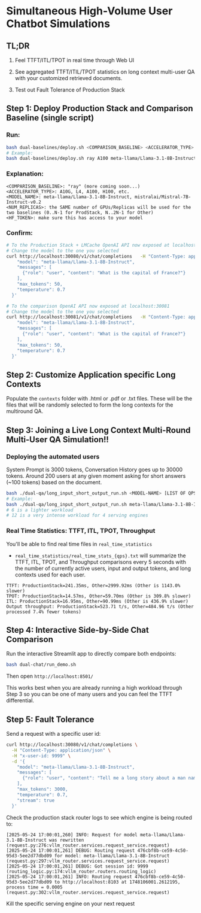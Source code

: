 # Simultaneous High-Volume User Chatbot Simulations

## TL;DR

1. Feel TTFT/ITL/TPOT in real time through Web UI

2. See aggregated TTFT/ITIL/TPOT statistics on long context multi-user QA with your customized retrieved documents.

3. Test out Fault Tolerance of Production Stack

## Step 1: Deploy Production Stack and Comparison Baseline (single script)

### Run:
```bash
bash dual-baselines/deploy.sh <COMPARISON_BASELINE> <ACCELERATOR_TYPE> <MODEL_NAME> <NUM_REPLICAS> <HF_TOKEN>
# Example:
bash dual-baselines/deploy.sh ray A100 meta-llama/Llama-3.1-8B-Instruct 4 hf_...
```

### Explanation:
```text
<COMPARISON_BASELINE>: "ray" (more coming soon...)
<ACCELERATOR_TYPE>: A10G, L4, A100, H100, etc.
<MODEL_NAME>: meta-llama/Llama-3.1-8B-Instruct, mistralai/Mistral-7B-Instruct-v0.2
<NUM_REPLICAS>: the SAME number of GPUs/Replicas will be used for the two baselines (0..N-1 for ProdStack, N..2N-1 for Other)
<HF_TOKEN>: make sure this has access to your model
```

### Confirm:
```bash
# To the Production Stack + LMCache OpenAI API now exposed at localhost:30080
# Change the model to the one you selected
curl http://localhost:30080/v1/chat/completions   -H "Content-Type: application/json" -d '{
    "model": "meta-llama/Llama-3.1-8B-Instruct",
    "messages": [
      {"role": "user", "content": "What is the capital of France?"}
    ],
    "max_tokens": 50,
    "temperature": 0.7
  }'

# To the comparison OpenAI API now exposed at localhost:30081
# Change the model to the one you selected
curl http://localhost:30081/v1/chat/completions   -H "Content-Type: application/json" -d '{
    "model": "meta-llama/Llama-3.1-8B-Instruct",
    "messages": [
      {"role": "user", "content": "What is the capital of France?"}
    ],
    "max_tokens": 50,
    "temperature": 0.7
  }'
```

## Step 2: Customize Application specific Long Contexts

Populate the `contexts` folder with .html or .pdf or .txt files. These will be the files that will be randomly selected to form the long contexts for the multiround QA.

## Step 3: Joining a Live Long Context Multi-Round Multi-User QA Simulation!!

### Deploying the automated users

System Prompt is 3000 tokens, Conversation History goes up to 30000 tokens. Around 200 users at any given moment asking for short answers (~100 tokens) based on the document.

```bash
bash ./dual-qa/long_input_short_output_run.sh <MODEL-NAME> [LIST OF QPS]
# Example:
bash ./dual-qa/long_input_short_output_run.sh meta-llama/Llama-3.1-8B-Instruct 6 12
# 6 is a lighter workload
# 12 is a very intense workload for 4 serving engines
```

### Real Time Statistics: TTFT, ITL, TPOT, Throughput

You'll be able to find real time files in `real_time_statistics`
- `real_time_statistics/real_time_stats_{qps}.txt` will summarize the TTFT, ITL, TPOT, and Throughput comparisons every 5 seconds with the number of currently active users, input and output tokens, and long contexts used for each user.

```text
TTFT: ProductionStack=241.35ms, Other=2999.92ms (Other is 1143.0% slower)
TPOT: ProductionStack=14.57ms, Other=59.70ms (Other is 309.8% slower)
ITL: ProductionStack=16.95ms, Other=90.99ms (Other is 436.9% slower)
Output throughput: ProductionStack=523.71 t/s, Other=484.96 t/s (Other processed 7.4% fewer tokens)
```

## Step 4: Interactive Side-by-Side Chat Comparison

Run the interactive Streamlit app to directly compare both endpoints:

```bash
bash dual-chat/run_demo.sh
```

Then open `http://localhost:8501/`

This works best when you are already running a high workload through Step 3 so you can be one of many users and you can feel the TTFT differential.


## Step 5: Fault Tolerance

Send a request with a specific user id:

```bash
curl http://localhost:30080/v1/chat/completions \
  -H "Content-Type: application/json" \
  -H "x-user-id: 9999" \
  -d '{
    "model": "meta-llama/Llama-3.1-8B-Instruct",
    "messages": [
      {"role": "user", "content": "Tell me a long story about a man named Zhuohan Gu that never ends"}
    ],
    "max_tokens": 3000,
    "temperature": 0.7,
    "stream": true
  }'
```

Check the production stack router logs to see which engine is being routed to:
```text
[2025-05-24 17:00:01,260] INFO: Request for model meta-llama/Llama-3.1-8B-Instruct was rewritten (request.py:276:vllm_router.services.request_service.request)
[2025-05-24 17:00:01,261] DEBUG: Routing request 476cbf8b-ce59-4c50-95d3-5ee2d77dbd09 for model: meta-llama/Llama-3.1-8B-Instruct (request.py:297:vllm_router.services.request_service.request)
[2025-05-24 17:00:01,261] DEBUG: Got session id: 9999 (routing_logic.py:174:vllm_router.routers.routing_logic)
[2025-05-24 17:00:01,261] INFO: Routing request 476cbf8b-ce59-4c50-95d3-5ee2d77dbd09 to http://localhost:8103 at 1748106001.2612195, process time = 0.0005 (request.py:302:vllm_router.services.request_service.request)
```

Kill the specific serving engine on your next request